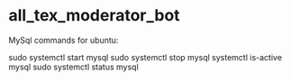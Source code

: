 # all_tex_moderator_bot

MySql commands for ubuntu:

sudo systemctl start mysql
sudo systemctl stop mysql
systemctl is-active mysql
sudo systemctl status mysql